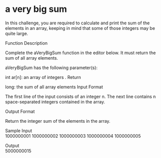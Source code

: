 # a very big sum
In this challenge, you are required to calculate and print the sum of the elements in an array, keeping in mind that some of those integers may be quite large.

Function Description

Complete the aVeryBigSum function in the editor below. It must return the sum of all array elements.

aVeryBigSum has the following parameter(s):

int ar[n]: an array of integers .
Return

long: the sum of all array elements
Input Format

The first line of the input consists of an integer n.
The next line contains n space-separated integers contained in the array.

Output Format

Return the integer sum of the elements in the array.



Sample Input</br>
1000000001 1000000002 1000000003 1000000004 1000000005

Output</br>
5000000015